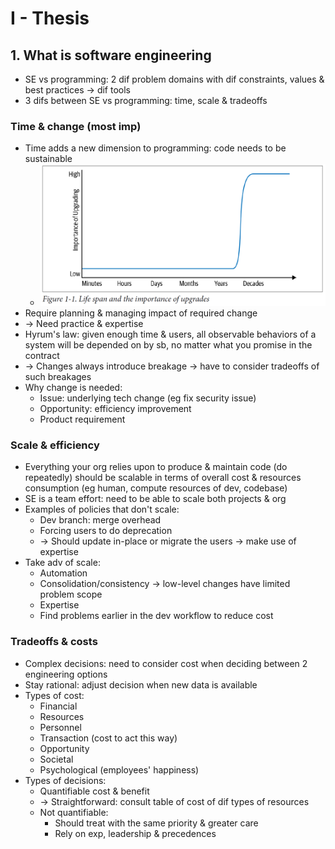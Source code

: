 # I - Thesis
## 1. What is software engineering
- SE vs programming: 2 dif problem domains with dif constraints, values & best practices -> dif tools
- 3 difs between SE vs programming: time, scale & tradeoffs
### Time & change (most imp)
- Time adds a new dimension to programming: code needs to be sustainable
  - <img src="./resources/1.1.png" width="500"/>
- Require planning & managing impact of required change
- -> Need practice & expertise
- Hyrum's law: given enough time & users, all observable behaviors of a system will be depended on by sb,
no matter what you promise in the contract
- -> Changes always introduce breakage -> have to consider tradeoffs of such breakages
- Why change is needed:
  - Issue: underlying tech change (eg fix security issue)
  - Opportunity: efficiency improvement
  - Product requirement
### Scale & efficiency
- Everything your org relies upon to produce & maintain code (do repeatedly)
should be scalable in terms of overall cost & resources consumption (eg human, compute resources of dev, codebase)
- SE is a team effort: need to be able to scale both projects & org
- Examples of policies that don't scale:
  - Dev branch: merge overhead
  - Forcing users to do deprecation
  - -> Should update in-place or migrate the users -> make use of expertise
- Take adv of scale:
  - Automation
  - Consolidation/consistency -> low-level changes have limited problem scope
  - Expertise
  - Find problems earlier in the dev workflow to reduce cost
### Tradeoffs & costs
- Complex decisions: need to consider cost when deciding between 2 engineering options
- Stay rational: adjust decision when new data is available
- Types of cost:
  - Financial
  - Resources
  - Personnel
  - Transaction (cost to act this way)
  - Opportunity
  - Societal
  - Psychological (employees' happiness)
- Types of decisions:
  - Quantifiable cost & benefit
  - -> Straightforward: consult table of cost of dif types of resources
  - Not quantifiable:
    - Should treat with the same priority & greater care
    - Rely on exp, leadership & precedences